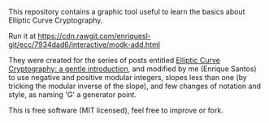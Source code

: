 This repository contains a graphic tool useful to learn the basics about Elliptic Curve Cryptography.

Run it at https://cdn.rawgit.com/enriquesl-git/ecc/7934dad6/interactive/modk-add.html

They were created for the series of posts entitled
[Elliptic Curve Cryptography: a gentle introduction](http://andrea.corbellini.name/2015/05/17/elliptic-curve-cryptography-a-gentle-introduction/), and modified by me (Enrique Santos) to use negative and positive modular integers, slopes less than one (by tricking the modular inverse of the slope), and few changes of notation and style, as naming 'G' a generator point. 

This is free software (MIT licensed), feel free to improve or fork.
